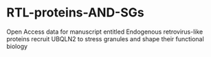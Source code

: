 # RTL-proteins-AND-SGs
Open Access data for manuscript entitled Endogenous retrovirus-like proteins recruit UBQLN2 to stress granules and shape their functional biology
